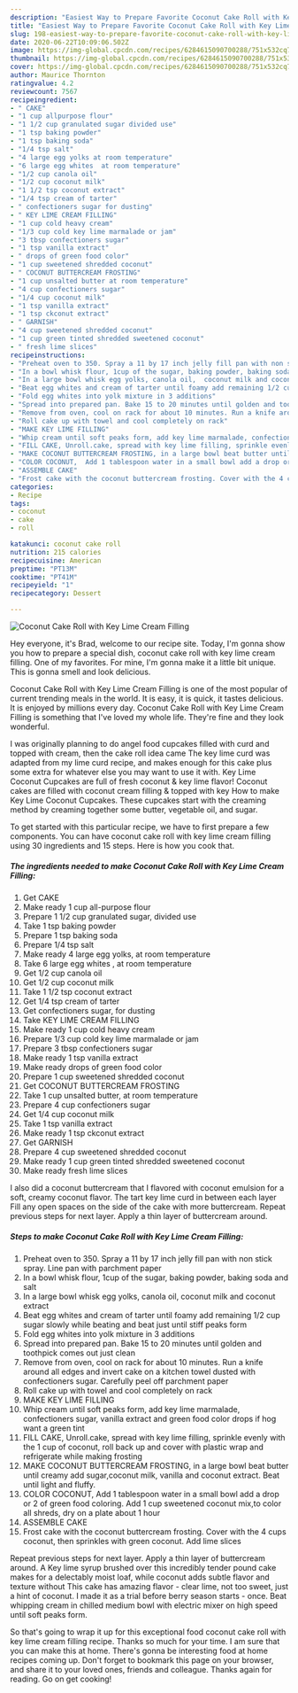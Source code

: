 ```yaml
---
description: "Easiest Way to Prepare Favorite Coconut Cake Roll with Key Lime Cream Filling"
title: "Easiest Way to Prepare Favorite Coconut Cake Roll with Key Lime Cream Filling"
slug: 198-easiest-way-to-prepare-favorite-coconut-cake-roll-with-key-lime-cream-filling
date: 2020-06-22T10:09:06.502Z
image: https://img-global.cpcdn.com/recipes/6284615090700288/751x532cq70/coconut-cake-roll-with-key-lime-cream-filling-recipe-main-photo.jpg
thumbnail: https://img-global.cpcdn.com/recipes/6284615090700288/751x532cq70/coconut-cake-roll-with-key-lime-cream-filling-recipe-main-photo.jpg
cover: https://img-global.cpcdn.com/recipes/6284615090700288/751x532cq70/coconut-cake-roll-with-key-lime-cream-filling-recipe-main-photo.jpg
author: Maurice Thornton
ratingvalue: 4.2
reviewcount: 7567
recipeingredient:
- " CAKE"
- "1 cup allpurpose flour"
- "1 1/2 cup granulated sugar divided use"
- "1 tsp baking powder"
- "1 tsp baking soda"
- "1/4 tsp salt"
- "4 large egg yolks at room temperature"
- "6 large egg whites  at room temperature"
- "1/2 cup canola oil"
- "1/2 cup coconut milk"
- "1 1/2 tsp coconut extract"
- "1/4 tsp cream of tarter"
- " confectioners sugar for dusting"
- " KEY LIME CREAM FILLING"
- "1 cup cold heavy cream"
- "1/3 cup cold key lime marmalade or jam"
- "3 tbsp confectioners sugar"
- "1 tsp vanilla extract"
- " drops of green food color"
- "1 cup sweetened shredded coconut"
- " COCONUT BUTTERCREAM FROSTING"
- "1 cup unsalted butter at room temperature"
- "4 cup confectioners sugar"
- "1/4 cup coconut milk"
- "1 tsp vanilla extract"
- "1 tsp ckconut extract"
- " GARNISH"
- "4 cup sweetened shredded coconut"
- "1 cup green tinted shredded sweetened coconut"
- " fresh lime slices"
recipeinstructions:
- "Preheat oven to 350. Spray a 11 by 17 inch jelly fill pan with non stick spray. Line pan with parchment paper"
- "In a bowl whisk flour, 1cup of the sugar, baking powder, baking soda and salt"
- "In a large bowl whisk egg yolks, canola oil,  coconut milk and coconut extract"
- "Beat egg whites and cream of tarter until foamy add remaining 1/2 cup sugar  slowly while beating and beat just until stiff peaks form"
- "Fold egg whites into yolk mixture in 3 additions"
- "Spread into prepared pan. Bake 15 to 20 minutes until golden and toothpick comes out just clean"
- "Remove from oven, cool on rack for about 10 minutes. Run a knife around all edges and invert cake on a kitchen towel dusted with confectioners sugar. Carefully peel off parchment paper"
- "Roll cake up with towel and cool completely on rack"
- "MAKE KEY LIME FILLING"
- "Whip cream until soft peaks form, add key lime marmalade, confectioners sugar, vanilla extract and green food color drops if hog want a green tint"
- "FILL CAKE, Unroll.cake, spread with key lime filling, sprinkle evenly with the 1 cup of coconut, roll back up and cover with plastic wrap and refrigerate while making frosting"
- "MAKE COCONUT BUTTERCREAM FROSTING, in a large bowl beat butter until creamy add sugar,coconut milk, vanilla and coconut extract. Beat until light and fluffy."
- "COLOR COCONUT,  Add 1 tablespoon water in a small bowl add a drop or 2 of green food coloring. Add 1 cup sweetened coconut mix,to color all shreds, dry on a plate about 1 hour"
- "ASSEMBLE CAKE"
- "Frost cake with the coconut buttercream frosting. Cover with the 4 cups coconut, then sprinkles with green coconut. Add lime slices"
categories:
- Recipe
tags:
- coconut
- cake
- roll

katakunci: coconut cake roll 
nutrition: 215 calories
recipecuisine: American
preptime: "PT13M"
cooktime: "PT41M"
recipeyield: "1"
recipecategory: Dessert

---
```



![Coconut Cake Roll with Key Lime Cream Filling](https://img-global.cpcdn.com/recipes/6284615090700288/751x532cq70/coconut-cake-roll-with-key-lime-cream-filling-recipe-main-photo.jpg)

Hey everyone, it's Brad, welcome to our recipe site. Today, I'm gonna show you how to prepare a special dish, coconut cake roll with key lime cream filling. One of my favorites. For mine, I'm gonna make it a little bit unique. This is gonna smell and look delicious.

Coconut Cake Roll with Key Lime Cream Filling is one of the most popular of current trending meals in the world. It is easy, it is quick, it tastes delicious. It is enjoyed by millions every day. Coconut Cake Roll with Key Lime Cream Filling is something that I've loved my whole life. They're fine and they look wonderful.

I was originally planning to do angel food cupcakes filled with curd and topped with cream, then the cake roll idea came The key lime curd was adapted from my lime curd recipe, and makes enough for this cake plus some extra for whatever else you may want to use it with. Key Lime Coconut Cupcakes are full of fresh coconut &amp; key lime flavor! Coconut cakes are filled with coconut cream filling &amp; topped with key How to make Key Lime Coconut Cupcakes. These cupcakes start with the creaming method by creaming together some butter, vegetable oil, and sugar.


To get started with this particular recipe, we have to first prepare a few components. You can have coconut cake roll with key lime cream filling using 30 ingredients and 15 steps. Here is how you cook that.

<!--inarticleads1-->

##### The ingredients needed to make Coconut Cake Roll with Key Lime Cream Filling:

1. Get  CAKE
1. Make ready 1 cup all-purpose flour
1. Prepare 1 1/2 cup granulated sugar, divided use
1. Take 1 tsp baking powder
1. Prepare 1 tsp baking soda
1. Prepare 1/4 tsp salt
1. Make ready 4 large egg yolks, at room temperature
1. Take 6 large egg whites , at room temperature
1. Get 1/2 cup canola oil
1. Get 1/2 cup coconut milk
1. Take 1 1/2 tsp coconut extract
1. Get 1/4 tsp cream of tarter
1. Get  confectioners sugar, for dusting
1. Take  KEY LIME CREAM FILLING
1. Make ready 1 cup cold heavy cream
1. Prepare 1/3 cup cold key lime marmalade or jam
1. Prepare 3 tbsp confectioners sugar
1. Make ready 1 tsp vanilla extract
1. Make ready  drops of green food color
1. Prepare 1 cup sweetened shredded coconut
1. Get  COCONUT BUTTERCREAM FROSTING
1. Take 1 cup unsalted butter, at room temperature
1. Prepare 4 cup confectioners sugar
1. Get 1/4 cup coconut milk
1. Take 1 tsp vanilla extract
1. Make ready 1 tsp ckconut extract
1. Get  GARNISH
1. Prepare 4 cup sweetened shredded coconut
1. Make ready 1 cup green tinted shredded sweetened coconut
1. Make ready  fresh lime slices


I also did a coconut buttercream that I flavored with coconut emulsion for a soft, creamy coconut flavor. The tart key lime curd in between each layer Fill any open spaces on the side of the cake with more buttercream. Repeat previous steps for next layer. Apply a thin layer of buttercream around. 

<!--inarticleads2-->

##### Steps to make Coconut Cake Roll with Key Lime Cream Filling:

1. Preheat oven to 350. Spray a 11 by 17 inch jelly fill pan with non stick spray. Line pan with parchment paper
1. In a bowl whisk flour, 1cup of the sugar, baking powder, baking soda and salt
1. In a large bowl whisk egg yolks, canola oil,  coconut milk and coconut extract
1. Beat egg whites and cream of tarter until foamy add remaining 1/2 cup sugar  slowly while beating and beat just until stiff peaks form
1. Fold egg whites into yolk mixture in 3 additions
1. Spread into prepared pan. Bake 15 to 20 minutes until golden and toothpick comes out just clean
1. Remove from oven, cool on rack for about 10 minutes. Run a knife around all edges and invert cake on a kitchen towel dusted with confectioners sugar. Carefully peel off parchment paper
1. Roll cake up with towel and cool completely on rack
1. MAKE KEY LIME FILLING
1. Whip cream until soft peaks form, add key lime marmalade, confectioners sugar, vanilla extract and green food color drops if hog want a green tint
1. FILL CAKE, Unroll.cake, spread with key lime filling, sprinkle evenly with the 1 cup of coconut, roll back up and cover with plastic wrap and refrigerate while making frosting
1. MAKE COCONUT BUTTERCREAM FROSTING, in a large bowl beat butter until creamy add sugar,coconut milk, vanilla and coconut extract. Beat until light and fluffy.
1. COLOR COCONUT,  Add 1 tablespoon water in a small bowl add a drop or 2 of green food coloring. Add 1 cup sweetened coconut mix,to color all shreds, dry on a plate about 1 hour
1. ASSEMBLE CAKE
1. Frost cake with the coconut buttercream frosting. Cover with the 4 cups coconut, then sprinkles with green coconut. Add lime slices


Repeat previous steps for next layer. Apply a thin layer of buttercream around. A Key lime syrup brushed over this incredibly tender pound cake makes for a delectably moist loaf, while coconut adds subtle flavor and texture without This cake has amazing flavor - clear lime, not too sweet, just a hint of coconut. I made it as a trial before berry season starts - once. Beat whipping cream in chilled medium bowl with electric mixer on high speed until soft peaks form. 

So that's going to wrap it up for this exceptional food coconut cake roll with key lime cream filling recipe. Thanks so much for your time. I am sure that you can make this at home. There's gonna be interesting food at home recipes coming up. Don't forget to bookmark this page on your browser, and share it to your loved ones, friends and colleague. Thanks again for reading. Go on get cooking!

